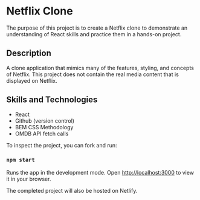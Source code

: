 # Netflix Clone

The purpose of this project is to create a Netflix clone to demonstrate an understanding of React skills and practice them in a hands-on project.

## Description

A clone application that mimics many of the features, styling, and concepts of Netflix. This project does not contain the real media content that is displayed on Netflix.

## Skills and Technologies

 - React
 - Github (version control)
 - BEM CSS Methodology
 - OMDB API fetch calls

To inspect the project, you can fork and run:

### `npm start`

Runs the app in the development mode.
Open [http://localhost:3000](http://localhost:3000) to view it in your browser.

The completed project will also be hosted on Netlify.
